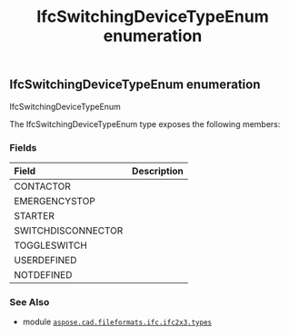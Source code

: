 ﻿---
title: IfcSwitchingDeviceTypeEnum enumeration
second_title: Aspose.CAD for Python via .NET API References
description: 
type: docs
weight: 3040
url: /python-net/aspose.cad.fileformats.ifc.ifc2x3.types/ifcswitchingdevicetypeenum/
is_root: false
---

## IfcSwitchingDeviceTypeEnum enumeration

IfcSwitchingDeviceTypeEnum



The IfcSwitchingDeviceTypeEnum type exposes the following members:

### Fields
| Field | Description |
| :- | :- |
| CONTACTOR |  |
| EMERGENCYSTOP |  |
| STARTER |  |
| SWITCHDISCONNECTOR |  |
| TOGGLESWITCH |  |
| USERDEFINED |  |
| NOTDEFINED |  |



### See Also
* module [`aspose.cad.fileformats.ifc.ifc2x3.types`](..)

